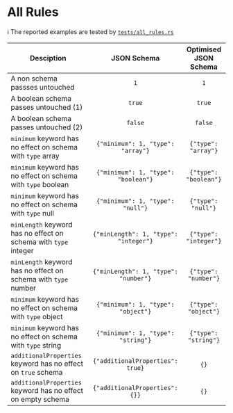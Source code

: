 # All Rules

:information_source: The reported examples are tested by [`tests/all_rules.rs`](https://github.com/macisamuele/jsonschema-equivalent/blob/master/tests/all_rules.rs)

<!--
    Please do not change the strucutre of the table and/or introduce pipes (`|`) in the table rows.
    Pipes are allowed/required only to read the line.

    This is required as we're verifying the examples via the test.

    Few extra notes:
    * Do not modify/remove the TABLE START and END comment lines
    * Each example should be reported on a single line
      (as the test process the input line by line)
    * Ensure that the JSON Schema are wrapped by backquotes (`)
      due to syntax highlighting
-->
<!-- TABLE START -->
| Desciption | JSON Schema | Optimised JSON Schema |
|-|:-:|:-:|
| A non schema passses untouched | `1` | `1` |
| A boolean schema passes untouched (1) | `true` | `true` |
| A boolean schema passes untouched (2) | `false` | `false` |
| `minimum` keyword has no effect on schema with `type` array | `{"minimum": 1, "type": "array"}` | `{"type": "array"}` |
| `minimum` keyword has no effect on schema with `type` boolean | `{"minimum": 1, "type": "boolean"}` | `{"type": "boolean"}` |
| `minimum` keyword has no effect on schema with `type` null | `{"minimum": 1, "type": "null"}` | `{"type": "null"}` |
| `minLength` keyword has no effect on schema with `type` integer | `{"minLength": 1, "type": "integer"}` | `{"type": "integer"}` |
| `minLength` keyword has no effect on schema with `type` number | `{"minLength": 1, "type": "number"}` | `{"type": "number"}` |
| `minimum` keyword has no effect on schema with `type` object | `{"minimum": 1, "type": "object"}` | `{"type": "object"}` |
| `minimum` keyword has no effect on schema with `type` string | `{"minimum": 1, "type": "string"}` | `{"type": "string"}` |
| `additionalProperties` keyword has no effect on `true` schema | `{"additionalProperties": true}` | `{}` |
| `additionalProperties` keyword has no effect on empty schema | `{"additionalProperties": {}}` | `{}` |
<!-- TABLE END -->
